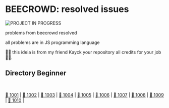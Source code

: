 # BEECROWD: resolved issues
![PROJECT IN PROGRESS](http://img.shields.io/static/v1?label=STATUS&message=RESOLVED&color=ORANGE&style=flat-square&logo=status)

problems from <a src="https://www.beecrowd.com.br/judge/en">beecrowd</a>  resolved
  
all problems are in JS programming language

🔔🔔 this ideia is from my friend Kayck your <a src="https://github.com/KayckMatias/solve_beecrowd">repository</a> all credits for your job🧑‍💻.

## Directory Beginner
<br>

[📁 1001](https://github.com/synxther/solution_beecrowd/blob/main/BEGINNER/1001.js) |
[📁 1002](https://github.com/synxther/solution_beecrowd/blob/main/BEGINNER/1002.js) |
[📁 1003](https://github.com/synxther/solution_beecrowd/blob/main/BEGINNER/1003.js) |
[📁 1004](https://github.com/synxther/solution_beecrowd/blob/main/BEGINNER/1004.js) |
[📁 1005](https://github.com/synxther/solution_beecrowd/blob/main/BEGINNER/1005.js) |
[📁 1006](https://github.com/synxther/solution_beecrowd/blob/main/BEGINNER/1006.js) |
[📁 1007](https://github.com/synxther/solution_beecrowd/blob/main/BEGINNER/1007.js) |
[📁 1008](https://github.com/synxther/solution_beecrowd/blob/main/BEGINNER/1008.js) |
[📁 1009](https://github.com/synxther/solution_beecrowd/blob/main/BEGINNER/1009.js) |
[📁 1010](https://github.com/synxther/solution_beecrowd/blob/main/BEGINNER/1010.js) |

